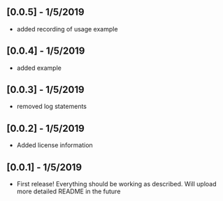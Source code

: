 ## [0.0.5] - 1/5/2019

* added recording of usage example

## [0.0.4] - 1/5/2019

* added example

## [0.0.3] - 1/5/2019

* removed log statements

## [0.0.2] - 1/5/2019

* Added license information

## [0.0.1] - 1/5/2019

* First release! Everything should be working as described. Will upload more detailed README in the future
